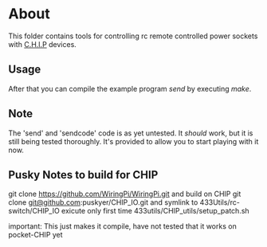 # About

This folder contains tools for controlling rc remote controlled power sockets
with [C.H.I.P](getchip.com) devices.


## Usage

After that you can compile the example program *send* by executing *make*. 

## Note
The 'send' and 'sendcode' code is as yet untested.  It _should_ work, but it is still being tested thoroughly.  It's provided to allow you to start playing with it now.


## Pusky Notes to build for CHIP

git clone https://github.com/WiringPi/WiringPi.git  and build on CHIP
git clone git@github.com:puskyer/CHIP_IO.git and symlink to 433Utils/rc-switch/CHIP_IO
exicute only first time 433utils/CHIP_utils/setup_patch.sh

important:
This just makes it compile, have not tested that it works on pocket-CHIP yet
